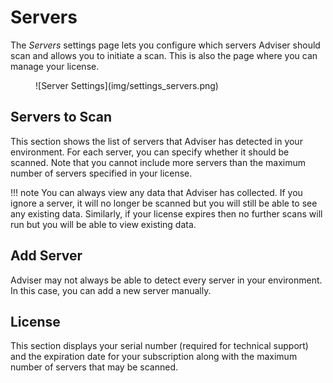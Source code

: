# Servers

The *Servers* settings page lets you configure which servers Adviser should scan and allows you to initiate a scan. This is also the page where you can manage your license.

<figure markdown="1">
  ![Server Settings](img/settings_servers.png)
</figure>

## Servers to Scan
This section shows the list of servers that Adviser has detected in your environment. For each server, you can specify whether it should be scanned. Note that you cannot include more servers than the maximum number of servers specified in your license.

!!! note
    You can always view any data that Adviser has collected. If you ignore a server, it will no longer be scanned but you will still be able to see any existing data. Similarly, if your license expires then no further scans will run but you will be able to view existing data.
    
## Add Server
Adviser may not always be able to detect every server in your environment. In this case, you can add a new server manually.

## License
This section displays your serial number (required for technical support) and the expiration date for your subscription along with the maximum number of servers that may be scanned.
